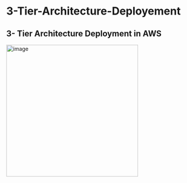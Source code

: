   # 3-Tier-Architecture-Deployement
## 3- Tier Architecture Deployment in AWS <br>
<img width="348" alt="image" src="https://github.com/sqladitya/3-Tier-Architecture-Deployement/assets/84535788/38f61016-5745-4519-89a0-6edf959b2d11">
